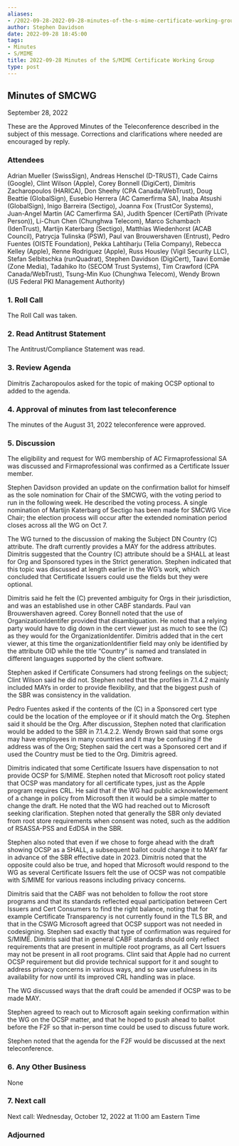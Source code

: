 ```yaml
---
aliases:
- /2022-09-28-2022-09-28-minutes-of-the-s-mime-certificate-working-group/
author: Stephen Davidson
date: 2022-09-28 18:45:00
tags:
- Minutes
- S/MIME
title: 2022-09-28 Minutes of the S/MIME Certificate Working Group 
type: post
---
```


## Minutes of SMCWG 

September 28, 2022

These are the Approved Minutes of the Teleconference described in the subject of this message. Corrections and clarifications where needed are encouraged by reply.

### Attendees 

Adrian Mueller (SwissSign), Andreas Henschel (D-TRUST), Cade Cairns (Google), Clint Wilson (Apple), Corey Bonnell (DigiCert), Dimitris Zacharopoulos (HARICA), Don Sheehy (CPA Canada/WebTrust), Doug Beattie (GlobalSign), Eusebio Herrera (AC Camerfirma SA), Inaba Atsushi (GlobalSign), Inigo Barreira (Sectigo), Joanna Fox (TrustCor Systems), Juan-Angel Martin (AC Camerfirma SA), Judith Spencer (CertiPath (Private Person)), Li-Chun Chen (Chunghwa Telecom), Marco Schambach (IdenTrust), Martijn Katerbarg (Sectigo), Matthias Wiedenhorst (ACAB Council), Patrycja Tulinska (PSW), Paul van Brouwershaven (Entrust), Pedro Fuentes (OISTE Foundation), Pekka Lahtiharju (Telia Company), Rebecca Kelley (Apple), Renne Rodriguez (Apple), Russ Housley (Vigil Security LLC), Stefan Selbitschka (runQuadrat), Stephen Davidson (DigiCert), Taavi Eomäe (Zone Media), Tadahiko Ito (SECOM Trust Systems), Tim Crawford (CPA Canada/WebTrust), Tsung-Min Kuo (Chunghwa Telecom), Wendy Brown (US Federal PKI Management Authority)

### 1. Roll Call 

The Roll Call was taken.

### 2. Read Antitrust Statement 

The Antitrust/Compliance Statement was read.

### 3. Review Agenda 

Dimitris Zacharopoulos asked for the topic of making OCSP optional to added to the agenda.

### 4. Approval of minutes from last teleconference 

The minutes of the August 31, 2022 teleconference were approved.

### 5. Discussion 

The eligibility and request for WG membership of AC Firmaprofessional SA was discussed and Firmaprofessional was confirmed as a Certificate Issuer member.

Stephen Davidson provided an update on the confirmation ballot for himself as the sole nomination for Chair of the SMCWG, with the voting period to run in the following week. He described the voting process. A single nomination of Martijn Katerbarg of Sectigo has been made for SMCWG Vice Chair; the election process will occur after the extended nomination period closes across all the WG on Oct 7.

The WG turned to the discussion of making the Subject DN Country (C) attribute. The draft currently provides a MAY for the address attributes. Dimitris suggested that the Country (C) attribute should be a SHALL at least for Org and Sponsored types in the Strict generation. Stephen indicated that this topic was discussed at length earlier in the WG’s work, which concluded that Certificate Issuers could use the fields but they were optional.

Dimitris said he felt the (C) prevented ambiguity for Orgs in their jurisdiction, and was an established use in other CABF standards. Paul van Brouwershaven agreed. Corey Bonnell noted that the use of OrganizationIdentifer provided that disambiguation. He noted that a relying party would have to dig down in the cert viewer just as much to see the (C) as they would for the OrganizationIdentifer. Dimitris added that in the cert viewer, at this time the organizationIdentifier field may only be identified by the attribute OID while the title “Country” is named and translated in different languages supported by the client software.

Stephen asked if Certificate Consumers had strong feelings on the subject; Clint Wilson said he did not. Stephen noted that the profiles in 7.1.4.2 mainly included MAYs in order to provide flexibility, and that the biggest push of the SBR was consistency in the validation.

Pedro Fuentes asked if the contents of the (C) in a Sponsored cert type could be the location of the employee or if it should match the Org. Stephen said it should be the Org. After discussion, Stephen noted that clarification would be added to the SBR in 7.1.4.2.2. Wendy Brown said that some orgs may have employees in many countries and it may be confusing if the address was of the Org; Stephen said the cert was a Sponsored cert and if used the Country must be tied to the Org. Dimitris agreed.

Dimitris indicated that some Certificate Issuers have dispensation to not provide OCSP for S/MIME. Stephen noted that Microsoft root policy stated that OCSP was mandatory for all certificate types, just as the Apple program requires CRL. He said that if the WG had public acknowledgement of a change in policy from Microsoft then it would be a simple matter to change the draft. He noted that the WG had reached out to Microsoft seeking clarification. Stephen noted that generally the SBR only deviated from root store requirements when consent was noted, such as the addition of RSASSA-PSS and EdDSA in the SBR.

Stephen also noted that even if we chose to forge ahead with the draft showing OCSP as a SHALL, a subsequent ballot could change it to MAY far in advance of the SBR effective date in 2023. Dimitris noted that the opposite could also be true, and hoped that Microsoft would respond to the WG as several Certificate Issuers felt the use of OCSP was not compatible with S/MIME for various reasons including privacy concerns.

Dimitris said that the CABF was not beholden to follow the root store programs and that its standards reflected equal participation between Cert Issuers and Cert Consumers to find the right balance, noting that for example Certificate Transparency is not currently found in the TLS BR, and that in the CSWG Microsoft agreed that OCSP support was not needed in codesigning. Stephen sad exactly that type of confirmation was required for S/MIME. Dimitris said that in general CABF standards should only reflect requirements that are present in multiple root programs, as all Cert Issuers may not be present in all root programs. Clint said that Apple had no current OCSP requirement but did provide technical support for it and sought to address privacy concerns in various ways, and so saw usefulness in its availability for now until its improved CRL handling was in place.

The WG discussed ways that the draft could be amended if OCSP was to be made MAY.

Stephen agreed to reach out to Microsoft again seeking confirmation within the WG on the OCSP matter, and that he hoped to push ahead to ballot before the F2F so that in-person time could be used to discuss future work.

Stephen noted that the agenda for the F2F would be discussed at the next teleconference.

### 6. Any Other Business 

None

### 7. Next call 

Next call: Wednesday, October 12, 2022 at 11:00 am Eastern Time

### Adjourned